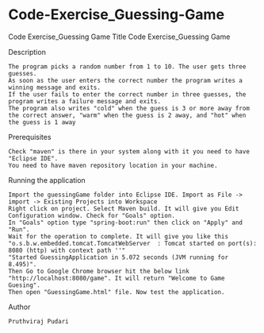 # Code-Exercise_Guessing-Game
Code Exercise_Guessing Game
Title
	Code Exercise_Guessing Game

Description

	The program picks a random number from 1 to 10. The user gets three guesses.
	As soon as the user enters the correct number the program writes a winning message and exits.
	If the user fails to enter the correct number in three guesses, the program writes a failure message and exits. 
	The program also writes "cold" when the guess is 3 or more away from the correct answer, "warm" when the guess is 2 away, and "hot" when the guess is 1 away 

Prerequisites

	Check "maven" is there in your system along with it you need to have "Eclipse IDE".
	You need to have maven repository location in your machine.

Running the application

	Import the guessingGame folder into Eclipse IDE. Import as File -> import -> Existing Projects into Workspace
	Right click on project. Select Maven build. It will give you Edit Configuration window. Check for "Goals" option.
	In "Goals" option type "spring-boot:run" then click on "Apply" and "Run".
	Wait for the operation to complete. It will give you like this 
	"o.s.b.w.embedded.tomcat.TomcatWebServer  : Tomcat started on port(s): 8080 (http) with context path ''"
	"Started GuessingApplication in 5.072 seconds (JVM running for 8.495)".
	Then Go to Google Chrome browser hit the below link
	"http://localhost:8080/game". It will return "Welcome to Game Guesing".
	Then open "GuessingGame.html" file. Now test the application.
	
Author

	Pruthviraj Pudari
